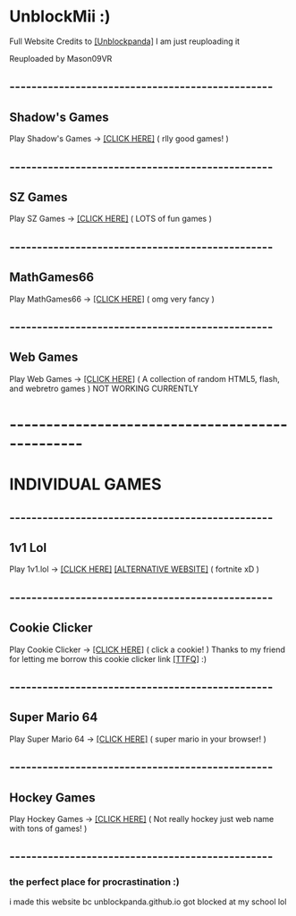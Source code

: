 # UnblockMii :)
Full Website Credits to [[Unblockpanda]](https://github.com/unblockpanda/unblockpanda.github.io) I am just reuploading it

Reuploaded by Mason09VR
## ------------------------------------------------
## Shadow's Games
Play Shadow's Games -> [[CLICK HERE]](https://shadowgmes.github.io) ( rlly good games! )
## ------------------------------------------------
## SZ Games
Play SZ Games -> [[CLICK HERE]](https://mason09vr.github.io/sz-games/) ( LOTS of fun games )
## ------------------------------------------------
## MathGames66
Play MathGames66 -> [[CLICK HERE]](https://mathgames68.github.io) ( omg very fancy )
## ------------------------------------------------
## Web Games
Play Web Games -> [[CLICK HERE]](https://mason09vr.github.io/webgames/) ( A collection of random HTML5, flash, and webretro games ) NOT WORKING CURRENTLY
# ------------------------------------------------
# INDIVIDUAL GAMES
## ------------------------------------------------
## 1v1 Lol
Play 1v1.lol -> [[CLICK HERE]](https://mason09vr.github.io/1v1lol/) [[ALTERNATIVE WEBSITE]](https://tylerpalko.github.io/gamehub/1v1.lol/) ( fortnite xD )
## ------------------------------------------------
## Cookie Clicker
Play Cookie Clicker -> [[CLICK HERE]](https://ttfq.github.io/cookieclicker/) ( click a cookie! ) Thanks to my friend for letting me borrow this cookie clicker link [[TTFQ]](https://ttfq.github.io) :)
## ------------------------------------------------
## Super Mario 64
Play Super Mario 64 -> [[CLICK HERE]](https://arkshocer.github.io/sm64/) ( super mario in your browser! )
## ------------------------------------------------
## Hockey Games
Play Hockey Games -> [[CLICK HERE]](https://arkshocer.github.io/sm64/) ( Not really hockey just web name with tons of games! )
## ------------------------------------------------

### the perfect place for procrastination :)
i made this website bc unblockpanda.github.io got blocked at my school lol
